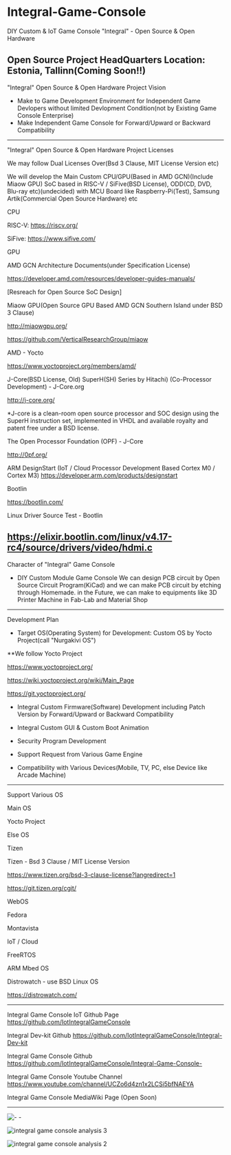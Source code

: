 # Integral-Game-Console
DIY Custom & IoT Game Console "Integral" - Open Source & Open Hardware  

Open Source Project HeadQuarters Location: Estonia, Tallinn(Coming Soon!!)
--------------------------------------
"Integral" Open Source & Open Hardware Project Vision
 
- Make to Game Development Environment for Independent Game Devlopers without limited Devlopment Condition(not by Existing Game Console Enterprise)
- Make Independent Game Console for Forward/Upward or Backward Compatibility  

--------------------------------------
"Integral" Open Source & Open Hardware Project Licenses

We may follow Dual Licenses Over(Bsd 3 Clause, MIT License Version etc)

We will develop the Main Custom CPU/GPU(Based in AMD GCN)(Include Miaow GPU) SoC based in RISC-V / SiFive(BSD License), ODD(CD, DVD, Blu-ray etc)(undecided) with MCU Board like Raspberry-Pi(Test), Samsung Artik(Commercial Open Source Hardware) etc

CPU

RISC-V: https://riscv.org/

SiFive: https://www.sifive.com/

GPU

AMD GCN Architecture Documents(under Specification License)

https://developer.amd.com/resources/developer-guides-manuals/

[Resreach for Open Source SoC Design]

Miaow GPU(Open Source GPU Based AMD GCN Southern Island under BSD 3 Clause)

http://miaowgpu.org/

https://github.com/VerticalResearchGroup/miaow

AMD - Yocto

https://www.yoctoproject.org/members/amd/

J-Core(BSD License, Old) SuperH(SH) Series by Hitachi) (Co-Processor Development) - J-Core.org

http://j-core.org/

*J-core is a clean-room open source processor and SOC design using the SuperH instruction set, implemented in VHDL and available royalty and patent free under a BSD license.

The Open Processor Foundation (OPF) - J-Core

http://0pf.org/

ARM DesignStart (IoT / Cloud Processor Development Based Cortex M0 / Cortex M3)
https://developer.arm.com/products/designstart

Bootlin

https://bootlin.com/

Linux Driver Source Test - Bootlin

https://elixir.bootlin.com/linux/v4.17-rc4/source/drivers/video/hdmi.c
--------------------------------------
Character of  "Integral" Game Console
- DIY Custom Module Game Console
We can design PCB circuit by Open Source Circuit Program(KiCad) and we can make PCB circuit by etching through Homemade.
in the Future, we can make to equipments like 3D Printer Machine in Fab-Lab and Material Shop 

--------------------------------------

Development Plan 
- Target OS(Operating System) for Development: Custom OS by Yocto Project(call "Nurgakivi OS")  


**We follow Yocto Project

https://www.yoctoproject.org/

https://wiki.yoctoproject.org/wiki/Main_Page

https://git.yoctoproject.org/

- Integral Custom Firmware(Software) Development including Patch Version by Forward/Upward or Backward Compatibility  

- Integral Custom GUI & Custom Boot Animation

- Security Program Development

- Support Request from Various Game Engine

- Compatibility with Various Devices(Mobile, TV, PC, else Device like Arcade Machine)

----------------------------------------
Support Various OS

Main OS

Yocto Project

Else OS

Tizen

Tizen - Bsd 3 Clause / MIT License Version 

https://www.tizen.org/bsd-3-clause-license?langredirect=1

https://git.tizen.org/cgit/

WebOS

Fedora

Montavista

IoT / Cloud

FreeRTOS

ARM Mbed OS

Distrowatch - use BSD Linux OS 

https://distrowatch.com/


--------------------------------------
Integral Game Console IoT Github Page
https://github.com/IotIntegralGameConsole

Integral Dev-kit Github
https://github.com/IotIntegralGameConsole/Integral-Dev-kit

Integral Game Console Github
https://github.com/IotIntegralGameConsole/Integral-Game-Console-

Integral Game Console Youtube Channel
https://www.youtube.com/channel/UCZo6d4zn1x2LCSi5bfNAEYA

Integral Game Console MediaWiki Page
(Open Soon)

--------------------------------------
![- -](https://cloud.githubusercontent.com/assets/25099776/21939615/f317db08-da03-11e6-84ff-37beaf9e86cd.png)

![integral game console analysis 3](https://cloud.githubusercontent.com/assets/25099776/21938540/2396b9f2-d9ff-11e6-8114-58807434d359.jpg)

![integral game console analysis 2](https://cloud.githubusercontent.com/assets/25099776/21938544/2820d08e-d9ff-11e6-851e-699b890e3a17.jpg)
